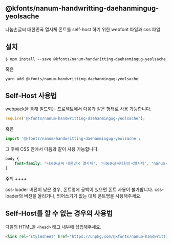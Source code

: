 
@kfonts/nanum-handwritting-daehanmingug-yeolsache
---------------------

나눔손글씨 대한민국 열사체 폰트를 self-host 하기 위한 webfont 파일과 css 파일

설치
----

```
$ npm install --save @kfonts/nanum-handwritting-daehanmingug-yeolsache
```

혹은

```
yarn add @kfonts/nanum-handwritting-daehanmingug-yeolsache
```

Self-Host 사용법
---------------

webpack을 통해 빌드되는 프로젝트에서 다음과 같은 형태로 사용 가능합니다.

```js
require('@kfonts/nanum-handwritting-daehanmingug-yeolsache');
```

혹은

```js
import '@kfonts/nanum-handwritting-daehanmingug-yeolsache';
```

그 후에 CSS 안에서 다음과 같이 사용 가능합니다.

```css
body {
    font-family: '나눔손글씨 대한민국 열사체', '나눔손글씨대한민국열사체', 'nanum-handwritting-daehanmingug-yeolsache';
}
```

주의
++++

css-loader 버전이 낮은 경우, 폰트명에 공백이 있으면 폰트 사용이 불가합니다.
css-loader의 버전을 올리거나, 띄어쓰기가 없는 대체 폰트명을 사용해주세요.

Self-Host를 할 수 없는 경우의 사용법
--------------------------------

다음의 HTML을 `<head>` 태그 내부에 삽입해주세요.

```html
<link rel="stylesheet" href="https://unpkg.com/@kfonts/nanum-handwritting-daehanmingug-yeolsache/index.css" />
```

